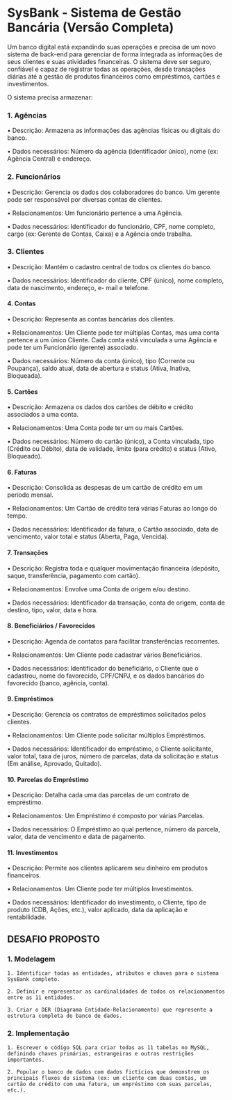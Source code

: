 
# SysBank - Sistema de Gestão Bancária (Versão Completa)


Um banco digital está expandindo suas operações e precisa de um novo sistema de back-end para gerenciar de forma
integrada as informações de seus clientes e suas atividades financeiras. O sistema deve ser seguro, confiável e capaz
de registrar todas as operações, desde transações diárias até a gestão de produtos financeiros como empréstimos,
cartões e investimentos.

O sistema precisa armazenar:
### 1. Agências
• Descrição: Armazena as informações das agências físicas ou digitais do banco.

• Dados necessários: Número da agência (identificador único), nome (ex: Agência Central) e endereço.

### 2. Funcionários
• Descrição: Gerencia os dados dos colaboradores do banco. Um gerente pode ser responsável por diversas contas de clientes.

• Relacionamentos: Um funcionário pertence a uma Agência.

• Dados necessários: Identificador do funcionário, CPF, nome completo, cargo (ex: Gerente de Contas, Caixa) e a Agência onde trabalha.

### 3. Clientes
• Descrição: Mantém o cadastro central de todos os clientes do banco.

• Dados necessários: Identificador do cliente, CPF (único), nome completo, data de nascimento, endereço, e-
mail e telefone.

#### 4. Contas
• Descrição: Representa as contas bancárias dos clientes.

• Relacionamentos: Um Cliente pode ter múltiplas Contas, mas uma conta pertence a um único Cliente. Cada
conta está vinculada a uma Agência e pode ter um Funcionário (gerente) associado.

• Dados necessários: Número da conta (único), tipo (Corrente ou Poupança), saldo atual, data de abertura e
status (Ativa, Inativa, Bloqueada).
#### 5. Cartões
• Descrição: Armazena os dados dos cartões de débito e crédito associados a uma conta.

• Relacionamentos: Uma Conta pode ter um ou mais Cartões.

• Dados necessários: Número do cartão (único), a Conta vinculada, tipo (Crédito ou Débito), data de validade,
limite (para crédito) e status (Ativo, Bloqueado).
#### 6. Faturas
• Descrição: Consolida as despesas de um cartão de crédito em um período mensal.

• Relacionamentos: Um Cartão de crédito terá várias Faturas ao longo do tempo.

• Dados necessários: Identificador da fatura, o Cartão associado, data de vencimento, valor total e status
(Aberta, Paga, Vencida).
#### 7. Transações
• Descrição: Registra toda e qualquer movimentação financeira (depósito, saque, transferência, pagamento com
cartão).

• Relacionamentos: Envolve uma Conta de origem e/ou destino.

• Dados necessários: Identificador da transação, conta de origem, conta de destino, tipo, valor, data e hora.
#### 8. Beneficiários / Favorecidos
• Descrição: Agenda de contatos para facilitar transferências recorrentes.

• Relacionamentos: Um Cliente pode cadastrar vários Beneficiários.

• Dados necessários: Identificador do beneficiário, o Cliente que o cadastrou, nome do favorecido, CPF/CNPJ,
e os dados bancários do favorecido (banco, agência, conta).

#### 9. Empréstimos
• Descrição: Gerencia os contratos de empréstimos solicitados pelos clientes.

• Relacionamentos: Um Cliente pode solicitar múltiplos Empréstimos.

• Dados necessários: Identificador do empréstimo, o Cliente solicitante, valor total, taxa de juros, número de
parcelas, data da solicitação e status (Em análise, Aprovado, Quitado).
#### 10. Parcelas do Empréstimo
• Descrição: Detalha cada uma das parcelas de um contrato de empréstimo.

• Relacionamentos: Um Empréstimo é composto por várias Parcelas.

• Dados necessários: O Empréstimo ao qual pertence, número da parcela, valor, data de vencimento e data de
pagamento.
#### 11. Investimentos
• Descrição: Permite aos clientes aplicarem seu dinheiro em produtos financeiros.

• Relacionamentos: Um Cliente pode ter múltiplos Investimentos.

• Dados necessários: Identificador do investimento, o Cliente, tipo de produto (CDB, Ações, etc.), valor aplicado,
data da aplicação e rentabilidade.

## DESAFIO PROPOSTO
### 1. Modelagem

    1. Identificar todas as entidades, atributos e chaves para o sistema SysBank completo.

    2. Definir e representar as cardinalidades de todos os relacionamentos entre as 11 entidades.

    3. Criar o DER (Diagrama Entidade-Relacionamento) que represente a estrutura completa do banco de dados.

### 2. Implementação
    1. Escrever o código SQL para criar todas as 11 tabelas no MySQL, definindo chaves primárias, estrangeiras e outras restrições importantes. 

    2. Popular o banco de dados com dados fictícios que demonstrem os principais fluxos do sistema (ex: um cliente com duas contas, um cartão de crédito com uma fatura, um empréstimo com suas parcelas, etc.).
